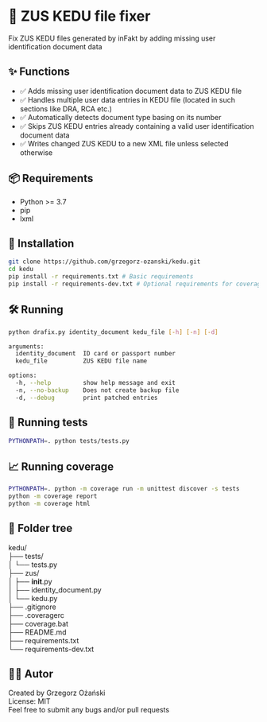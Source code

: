 # 🧠 ZUS KEDU file fixer
Fix ZUS KEDU files generated by inFakt by adding missing user identification document data

## ✨ Functions

- ✅ Adds missing user identification document data to ZUS KEDU file
- ✅ Handles multiple user data entries in KEDU file (located in such sections like DRA, RCA etc.)
- ✅ Automatically detects document type basing on its number
- ✅ Skips ZUS KEDU entries already containing a valid user identification document data 
- ✅ Writes changed ZUS KEDU to a new XML file unless selected otherwise

## 📦 Requirements

- Python >= 3.7
- pip
- lxml

## 🚀 Installation

```bash
git clone https://github.com/grzegorz-ozanski/kedu.git
cd kedu
pip install -r requirements.txt # Basic requirements
pip install -r requirements-dev.txt # Optional requirements for coverage tests
```

## 🛠️ Running
```bash
python drafix.py identity_document kedu_file [-h] [-n] [-d]

arguments:
  identity_document  ID card or passport number
  kedu_file          ZUS KEDU file name

options:
  -h, --help         show help message and exit
  -n, --no-backup    Does not create backup file
  -d, --debug        print patched entries
```

## 🧪 Running tests
```bash
PYTHONPATH=. python tests/tests.py
```

## 📈 Running coverage
```bash
PYTHONPATH=. python -m coverage run -m unittest discover -s tests
python -m coverage report
python -m coverage html
```

## 📁 Folder tree

kedu/  
├── tests/  
│   └── tests.py  
├── zus/  
│   ├── __init__.py  
│   ├── identity_document.py  
│   └── kedu.py  
├── .gitignore  
├── .coveragerc  
├── coverage.bat  
├── README.md  
├── requirements.txt  
└── requirements-dev.txt  

## 🙋‍♂️ Autor
Created by Grzegorz Ożański  
License: MIT  
Feel free to submit any bugs and/or pull requests